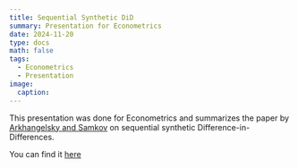 ```yaml
---
title: Sequential Synthetic DiD
summary: Presentation for Econometrics
date: 2024-11-20
type: docs
math: false
tags:
  - Econometrics
  - Presentation
image:
  caption: 
---
```


This presentation was done for Econometrics and summarizes the paper by [Arkhangelsky and Samkov](https://arxiv.org/abs/2404.00164) on sequential synthetic Difference-in-Differences.

You can find it [here](aladasic.github.io/content/teaching/ssdid/Presentation_Sequential_SDiD_LADASIC.pdf)
